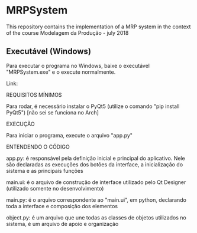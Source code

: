 # MRPSystem
This repository contains the implementation of a MRP system in the context of the course Modelagem da Produção - july 2018


## Executável (Windows)

Para executar o programa no Windows, baixe o executável "MRPSystem.exe" e o execute normalmente.

Link: 


REQUISITOS MÍNIMOS

Para rodar, é necessário instalar o PyQt5 (utilize o comando "pip install PyQt5") [não sei se funciona no Arch]


EXECUÇÃO

Para iniciar o programa, execute o arquivo "app.py"


ENTENDENDO O CÓDIGO

app.py: é responsável pela definição inicial e principal do aplicativo. Nele são declaradas as execuções dos botões da interface, a inicialização do sistema e as principais funções

main.ui: é o arquivo de construção de interface utilizado pelo Qt Designer (utilizado somente no desenvolvimento)

main.py: é o arquivo correspondente ao "main.ui", em python, declarando toda a interface e composição dos elementos

object.py: é um arquivo que une todas as classes de objetos utilizados no sistema, é um arquivo de apoio e organização
